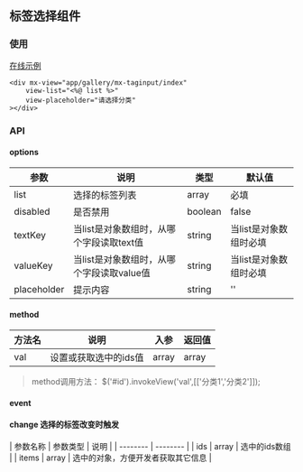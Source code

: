 ## 标签选择组件

### 使用

<a href="https://magix-components.github.io/magix-components/#!/mx-taginput/index" target="_blank">在线示例</a>
```
<div mx-view="app/gallery/mx-taginput/index"
    view-list="<%@ list %>"
    view-placeholder="请选择分类"
></div>
```

### API

#### options
| 参数 | 说明 | 类型 | 默认值 |
| -------- | -------- | -------- | -------- |
| list    | 选择的标签列表 | array | 必填 |
| disabled     | 是否禁用 | boolean | false |
| textKey     | 当list是对象数组时，从哪个字段读取text值 | string | 当list是对象数组时必填 |
| valueKey | 当list是对象数组时，从哪个字段读取value值 | string | 当list是对象数组时必填 |
| placeholder  | 提示内容 | string | '' |


#### method

| 方法名 | 说明 | 入参 | 返回值 |
| -------- | -------- | -------- | -------- |
| val | 设置或获取选中的ids值 | array | array |

> method调用方法： $('#id').invokeView('val',[['分类1','分类2']]);


#### event
#### change 选择的标签改变时触发

| 参数名称 | 参数类型 | 说明 |
| -------- | -------- |
| ids | array | 选中的ids数组 |
| items | array | 选中的对象，方便开发者获取其它信息 |

